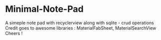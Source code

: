 # Minimal-Note-Pad
A simeple note pad with recyclerview along with sqlite - crud operations
Credit goes to awesome libraries : MaterialFabSheet, MaterialSearchView
Cheers !
